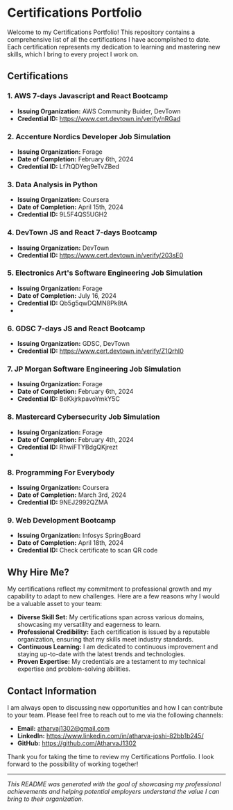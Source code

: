 # Certifications Portfolio

Welcome to my Certifications Portfolio! This repository contains a comprehensive list of all the certifications I have accomplished to date. Each certification represents my dedication to learning and mastering new skills, which I bring to every project I work on.

## Certifications

### 1. AWS 7-days Javascript and React Bootcamp
- **Issuing Organization:** AWS Community Buider, DevTown
- **Credential ID:** https://www.cert.devtown.in/verify/nRGad

### 2. Accenture Nordics Developer Job Simulation
- **Issuing Organization:** Forage
- **Date of Completion:** February 6th, 2024
- **Credential ID:** Lf7tQDYeg9eTvZBed

### 3. Data Analysis in Python
- **Issuing Organization:** Coursera
- **Date of Completion:** April 15th, 2024
- **Credential ID:** 9L5F4QS5UGH2

### 4. DevTown JS and React 7-days Bootcamp
- **Issuing Organization:** DevTown
- **Credential ID:** https://www.cert.devtown.in/verify/203sE0

### 5. Electronics Art's Software Engineering Job Simulation
- **Issuing Organization:** Forage
- **Date of Completion:** July 16, 2024
- **Credential ID:** Qb5g5qwDQMN8Pk8tA
- 
### 6. GDSC 7-days JS and React Bootcamp
- **Issuing Organization:** GDSC, DevTown
- **Credential ID:** https://www.cert.devtown.in/verify/Z1QrhI0

### 7. JP Morgan Software Engineering Job Simulation
- **Issuing Organization:** Forage
- **Date of Completion:** February 6th, 2024
- **Credential ID:** BeKkjrkpavoYmkY5C
  
### 8. Mastercard Cybersecurity Job Simulation
- **Issuing Organization:** Forage
- **Date of Completion:** February 4th, 2024
- **Credential ID:** RhwiFTYBdgQKjrezt
- 
### 8. Programming For Everybody
- **Issuing Organization:** Coursera
- **Date of Completion:** March 3rd, 2024
- **Credential ID:** 9NEJ2992QZMA

### 9. Web Development Bootcamp
- **Issuing Organization:** Infosys SpringBoard
- **Date of Completion:** April 18th, 2024
- **Credential ID:** Check certificate to scan QR code

## Why Hire Me?

My certifications reflect my commitment to professional growth and my capability to adapt to new challenges. Here are a few reasons why I would be a valuable asset to your team:

- **Diverse Skill Set:** My certifications span across various domains, showcasing my versatility and eagerness to learn.
- **Professional Credibility:** Each certification is issued by a reputable organization, ensuring that my skills meet industry standards.
- **Continuous Learning:** I am dedicated to continuous improvement and staying up-to-date with the latest trends and technologies.
- **Proven Expertise:** My credentials are a testament to my technical expertise and problem-solving abilities.

## Contact Information

I am always open to discussing new opportunities and how I can contribute to your team. Please feel free to reach out to me via the following channels:

- **Email:** atharvaj1302@gmail.com
- **LinkedIn:** https://www.linkedin.com/in/atharva-joshi-82bb1b245/
- **GitHub:** https://github.com/AtharvaJ1302

Thank you for taking the time to review my Certifications Portfolio. I look forward to the possibility of working together!

---

*This README was generated with the goal of showcasing my professional achievements and helping potential employers understand the value I can bring to their organization.*
